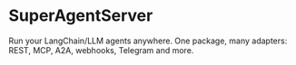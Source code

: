 # SuperAgentServer
Run your LangChain/LLM agents anywhere. One package, many adapters: REST, MCP, A2A, webhooks, Telegram and more.
